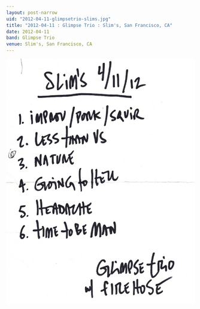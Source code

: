 ```yaml
---
layout: post-narrow
uid: "2012-04-11-glimpsetrio-slims.jpg"
title: "2012-04-11 : Glimpse Trio : Slim's, San Francisco, CA"
date: 2012-04-11
band: Glimpse Trio
venue: Slim's, San Francisco, CA
---
```


<div class="showcase">
  <img src="/img/2012/04/20120411-GlimpseTrio-Slims.jpg" alt="2012-04-11-glimpsetrio-slims.jpg">
</div>

